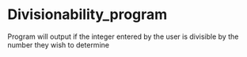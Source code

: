 # Divisionability_program
Program will output if the integer entered by the user is divisible by the number they wish to determine
